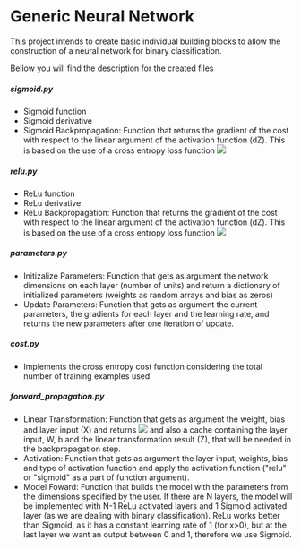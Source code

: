 # Generic Neural Network

This project intends to create basic individual building blocks to allow the construction of a neural network for binary classification.

Bellow you will find the description for the created files

##### sigmoid.py
* Sigmoid function
* Sigmoid derivative
* Sigmoid Backpropagation: Function that returns the gradient of the cost with respect to the linear argument of the activation function (dZ). This is based on the use of a cross entropy loss function <img src="https://render.githubusercontent.com/render/math?math=L(y,\hat{y})=-(ylog(\hat{y})%2B(1-y)log(1-\hat{y})">


##### relu.py
* ReLu function
* ReLu derivative
* ReLu Backpropagation: Function that returns the gradient of the cost with respect to the linear argument of the activation function (dZ). This is based on the use of a cross entropy loss function <img src="https://render.githubusercontent.com/render/math?math=L(y,\hat{y})=-(ylog(\hat{y})%2B(1-y)log(1-\hat{y})">


##### parameters.py
* Initizalize Parameters: Function that gets as argument the network dimensions on each layer (number of units) and return a dictionary of initialized parameters (weights as random arrays and bias as zeros)
* Update Parameters: Function that gets as argument the current parameters, the gradients for each layer and the learning rate, and returns the new parameters after one iteration of update.


##### cost.py
* Implements the cross entropy cost function considering the total number of training examples used.


##### forward_propagation.py
* Linear Transformation: Function that gets as argument the weight, bias and layer input (X) and returns <img src="https://render.githubusercontent.com/render/math?math=Z=WX%2Bb"> and also a cache containing the layer input, W, b and the linear transformation result (Z), that will be needed in the backpropagation step.
* Activation: Function that gets as argument the layer input, weights, bias and type of activation function and apply the activation function ("relu" or "sigmoid" as a part of function argument).
* Model Foward: Function that builds the model with the parameters from the dimensions specified by the user. If there are N layers, the model will be implemented with N-1 ReLu activated layers and 1 Sigmoid activated layer (as we are dealing with binary classification). ReLu works better than Sigmoid, as it has a constant learning rate of 1 (for x>0), but at the last layer we want an output between 0 and 1, therefore we use Sigmoid.
